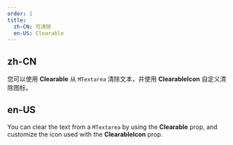 ```yaml
---
order: 1
title:
  zh-CN: 可清除
  en-US: Clearable
---
```


## zh-CN

您可以使用 **Clearable** 从 `MTextarea` 清除文本，并使用 **ClearableIcon** 自定义清除图标。

## en-US

You can clear the text from a `MTextarea` by using the **Clearable** prop, and customize the icon used with the **ClearableIcon** prop.

